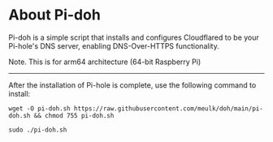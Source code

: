 # About Pi-doh 

Pi-doh is a simple script that installs and configures Cloudflared to be your Pi-hole's DNS server, enabling DNS-Over-HTTPS functionality.

Note. This is for arm64 architecture (64-bit Raspberry Pi)
___
After the installation of Pi-hole is complete, use the following command to install:

`wget -O pi-doh.sh https://raw.githubusercontent.com/meulk/doh/main/pi-doh.sh && chmod 755 pi-doh.sh`

`sudo ./pi-doh.sh`
